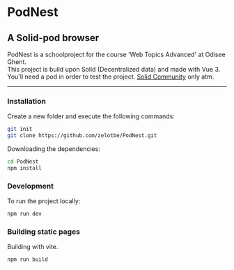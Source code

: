 # PodNest

## A Solid-pod browser

PodNest is a schoolproject for the course 'Web Topics Advanced' at Odisee Ghent.  
This project is build upon Solid (Decentralized data) and made with Vue 3.  
You'll need a pod in order to test the project. [Solid Community](https://solidcommunity.net/) only atm.

------

### Installation

Create a new folder and execute the following commands:

```bash
git init
git clone https://github.com/zelotbe/PodNest.git
```

Downloading the dependencies:

```bash
cd PodNest
npm install
```

### Development

To run the project locally:

```bash
npm run dev
```

### Building static pages

Building with vite.

```bash
npm run build
```

